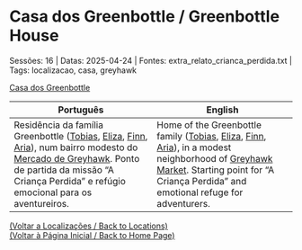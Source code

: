 
# Casa dos Greenbottle / Greenbottle House

Sessões: 16 | Datas: 2025-04-24 | Fontes: extra_relato_crianca_perdida.txt | Tags: localizacao, casa, greyhawk

[Casa dos Greenbottle](casa_dos_greenbottle.png)

| Português | English |
|-----------|---------|
| Residência da família Greenbottle ([Tobias](tobias_greenbottle.md), [Eliza](eliza_greenbottle.md), [Finn](finn_greenbottle.md), [Aria](aria_greenbottle.md)), num bairro modesto do [Mercado de Greyhawk](cidade_de_greyhawk.md). Ponto de partida da missão “A Criança Perdida” e refúgio emocional para os aventureiros. | Home of the Greenbottle family ([Tobias](tobias_greenbottle.md), [Eliza](eliza_greenbottle.md), [Finn](finn_greenbottle.md), [Aria](aria_greenbottle.md)), in a modest neighborhood of [Greyhawk Market](cidade_de_greyhawk.md). Starting point for “A Criança Perdida” and emotional refuge for adventurers. |

[(Voltar a Localizações / Back to Locations)](localizacoes.md)  
[(Voltar à Página Inicial / Back to Home Page)](index.md)

